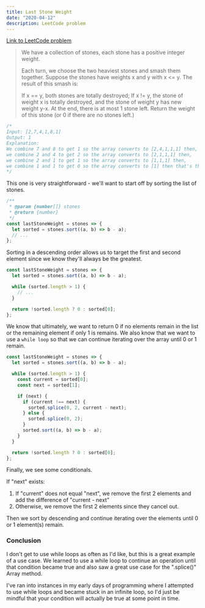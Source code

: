 ```yaml
---
title: Last Stone Weight
date: "2020-04-12"
description: LeetCode problem
---
```


<a href="https://leetcode.com/problems/last-stone-weight/" target="_blank">Link to LeetCode problem</a>

<blockquote>
We have a collection of stones, each stone has a positive integer weight.

Each turn, we choose the two heaviest stones and smash them together. Suppose the stones have weights x and y with x <= y. The result of this smash is:

If x == y, both stones are totally destroyed;
If x != y, the stone of weight x is totally destroyed, and the stone of weight y has new weight y-x.
At the end, there is at most 1 stone left. Return the weight of this stone (or 0 if there are no stones left.)

</blockquote>

```javascript
/*
Input: [2,7,4,1,8,1]
Output: 1
Explanation: 
We combine 7 and 8 to get 1 so the array converts to [2,4,1,1,1] then,
we combine 2 and 4 to get 2 so the array converts to [2,1,1,1] then,
we combine 2 and 1 to get 1 so the array converts to [1,1,1] then,
we combine 1 and 1 to get 0 so the array converts to [1] then that's the value of last stone.
*/
```

This one is very straightforward - we'll want to start off by sorting the list of stones.

```javascript
/**
 * @param {number[]} stones
 * @return {number}
 */
const lastStoneWeight = stones => {
  let sorted = stones.sort((a, b) => b - a);
  // ...
};
```

Sorting in a descending order allows us to target the first and second element since we know they'll always be the greatest.

```javascript
const lastStoneWeight = stones => {
  let sorted = stones.sort((a, b) => b - a);

  while (sorted.length > 1) {
    // ...
  }

  return !sorted.length ? 0 : sorted[0];
};
```

We know that ultimately, we want to return 0 if no elements remain in the list or the remaining element if only 1 is remains.
We also know that we want to use a <code>while loop</code> so that we can continue iterating over the array until 0 or 1 remain.

```javascript
const lastStoneWeight = stones => {
  let sorted = stones.sort((a, b) => b - a);

  while (sorted.length > 1) {
    const current = sorted[0];
    const next = sorted[1];

    if (next) {
      if (current !== next) {
        sorted.splice(0, 2, current - next);
      } else {
        sorted.splice(0, 2);
      }
      sorted.sort((a, b) => b - a);
    }
  }

  return !sorted.length ? 0 : sorted[0];
};
```

Finally, we see some conditionals.

If "next" exists:

1. If "current" does not equal "next", we remove the first 2 elements and add the difference of "current - next"
2. Otherwise, we remove the first 2 elements since they cancel out.

Then we sort by descending and continue iterating over the elements until 0 or 1 element(s) remain.

<h3>Conclusion</h3>

I don't get to use while loops as often as I'd like, but this is a great example of a use case.
We learned to use a while loop to continue an operation until that condition became true and
also saw a great use case for the ".splice()" Array method.

I've ran into instances in my early days of programming where I attempted to use while loops and became stuck in an infinite loop,
so I'd just be mindful that your condition will actually be true at some point in time.
